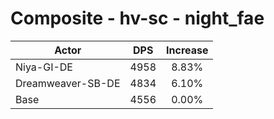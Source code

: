 # Composite - hv-sc - night_fae
| Actor | DPS | Increase |
|---|:---:|:---:|
|Niya-GI-DE|4958|8.83%|
|Dreamweaver-SB-DE|4834|6.10%|
|Base|4556|0.00%|
